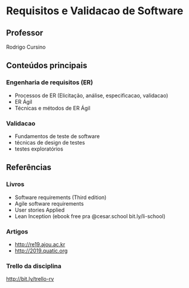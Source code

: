 # Requisitos e Validacao de Software

## Professor

Rodrigo Cursino

## Conteúdos principais

### Engenharia de requisitos (ER)

- Processos de ER (Elicitação, análise, especificacao, validacao)
- ER Ágil
- Técnicas e métodos de ER Ágil

### Validacao

- Fundamentos de teste de software
- técnicas de design de testes
- testes exploratórios

## Referências

### Livros

- Software requirements (Third edition)
- Agile software requirements
- User stories Applied
- Lean Inception (ebook free pra @cesar.school bit.ly/li-school)

### Artigos

- http://re19.ajou.ac.kr
- http://2019.quatic.org

### Trello da disciplina

http://bit.ly/trello-rv
